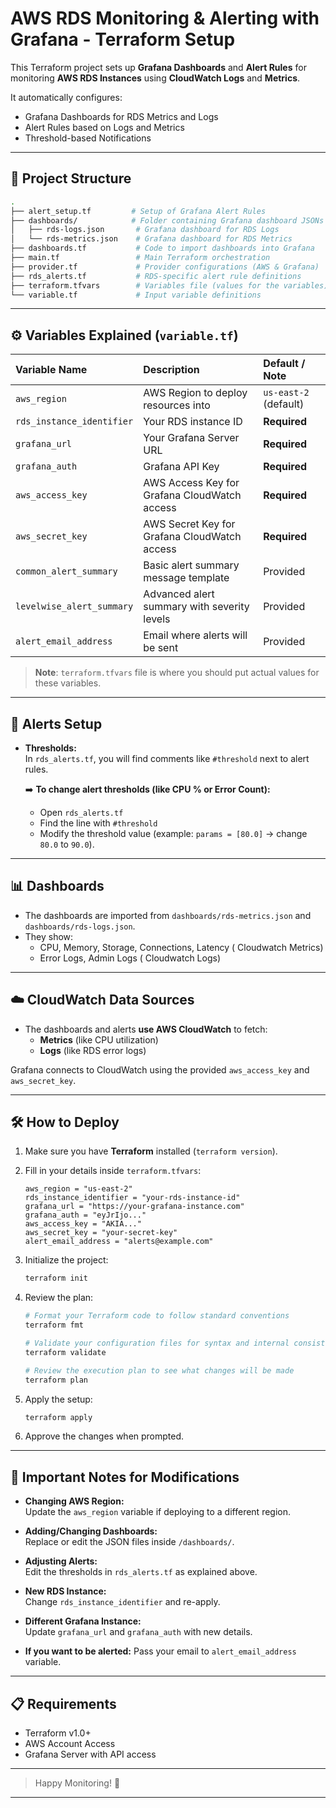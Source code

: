 # AWS RDS Monitoring & Alerting with Grafana - Terraform Setup

This Terraform project sets up **Grafana Dashboards** and **Alert Rules** for monitoring **AWS RDS Instances** using **CloudWatch Logs** and **Metrics**.

It automatically configures:
- Grafana Dashboards for RDS Metrics and Logs
- Alert Rules based on Logs and Metrics
- Threshold-based Notifications

---

## 📂 Project Structure

```bash
.
├── alert_setup.tf         # Setup of Grafana Alert Rules
├── dashboards/            # Folder containing Grafana dashboard JSONs
│   ├── rds-logs.json       # Grafana dashboard for RDS Logs
│   └── rds-metrics.json    # Grafana dashboard for RDS Metrics
├── dashboards.tf           # Code to import dashboards into Grafana
├── main.tf                 # Main Terraform orchestration
├── provider.tf             # Provider configurations (AWS & Grafana)
├── rds_alerts.tf           # RDS-specific alert rule definitions
├── terraform.tfvars        # Variables file (values for the variables)
└── variable.tf             # Input variable definitions
```

---

## ⚙️ Variables Explained (`variable.tf`)

| Variable Name            | Description                                | Default / Note |
| :------------------------ | :---------------------------------------- | :------------- |
| `aws_region`              | AWS Region to deploy resources into       | `us-east-2` (default) |
| `rds_instance_identifier` | Your RDS instance ID                      | **Required** |
| `grafana_url`             | Your Grafana Server URL                   | **Required** |
| `grafana_auth`            | Grafana API Key                           | **Required** |
| `aws_access_key`          | AWS Access Key for Grafana CloudWatch access | **Required** |
| `aws_secret_key`          | AWS Secret Key for Grafana CloudWatch access | **Required** |
| `common_alert_summary`    | Basic alert summary message template      | Provided |
| `levelwise_alert_summary` | Advanced alert summary with severity levels| Provided |
| `alert_email_address` | Email where alerts will be sent | Provided |

> **Note**: `terraform.tfvars` file is where you should put actual values for these variables.

---

## 🚨 Alerts Setup

- **Thresholds:**  
  In `rds_alerts.tf`, you will find comments like `#threshold` next to alert rules.

  ➡️ **To change alert thresholds (like CPU % or Error Count):**
  - Open `rds_alerts.tf`
  - Find the line with `#threshold`
  - Modify the threshold value (example: `params = [80.0]` → change `80.0` to `90.0`).

---

## 📊 Dashboards

- The dashboards are imported from `dashboards/rds-metrics.json` and `dashboards/rds-logs.json`.
- They show:
  - CPU, Memory, Storage, Connections, Latency ( Cloudwatch Metrics)
  - Error Logs, Admin Logs ( Cloudwatch Logs)

---

## ☁️ CloudWatch Data Sources

- The dashboards and alerts **use AWS CloudWatch** to fetch:
  - **Metrics** (like CPU utilization)
  - **Logs** (like RDS error logs)

Grafana connects to CloudWatch using the provided `aws_access_key` and `aws_secret_key`.

---

## 🛠 How to Deploy

1. Make sure you have **Terraform** installed (`terraform version`).
2. Fill in your details inside `terraform.tfvars`:
    ```hcl
    aws_region = "us-east-2"
    rds_instance_identifier = "your-rds-instance-id"
    grafana_url = "https://your-grafana-instance.com"
    grafana_auth = "eyJrIjo..."
    aws_access_key = "AKIA..."
    aws_secret_key = "your-secret-key"
    alert_email_address = "alerts@example.com"
    ```
3. Initialize the project:
    ```bash
    terraform init
    ```

4. Review the plan:
    ```bash
    # Format your Terraform code to follow standard conventions
    terraform fmt

    # Validate your configuration files for syntax and internal consistency
    terraform validate

    # Review the execution plan to see what changes will be made
    terraform plan
    ```

5. Apply the setup:
    ```bash
    terraform apply
    ```

6. Approve the changes when prompted.

---

## 🔧 Important Notes for Modifications

- **Changing AWS Region:**  
  Update the `aws_region` variable if deploying to a different region.

- **Adding/Changing Dashboards:**  
  Replace or edit the JSON files inside `/dashboards/`.

- **Adjusting Alerts:**  
  Edit the thresholds in `rds_alerts.tf` as explained above.

- **New RDS Instance:**  
  Change `rds_instance_identifier` and re-apply.

- **Different Grafana Instance:**  
  Update `grafana_url` and `grafana_auth` with new details.

- **If you want to be alerted:**
  Pass your email to `alert_email_address` variable.

---

## 📋 Requirements

- Terraform v1.0+
- AWS Account Access
- Grafana Server with API access

---

> Happy Monitoring! 🚀 

---
